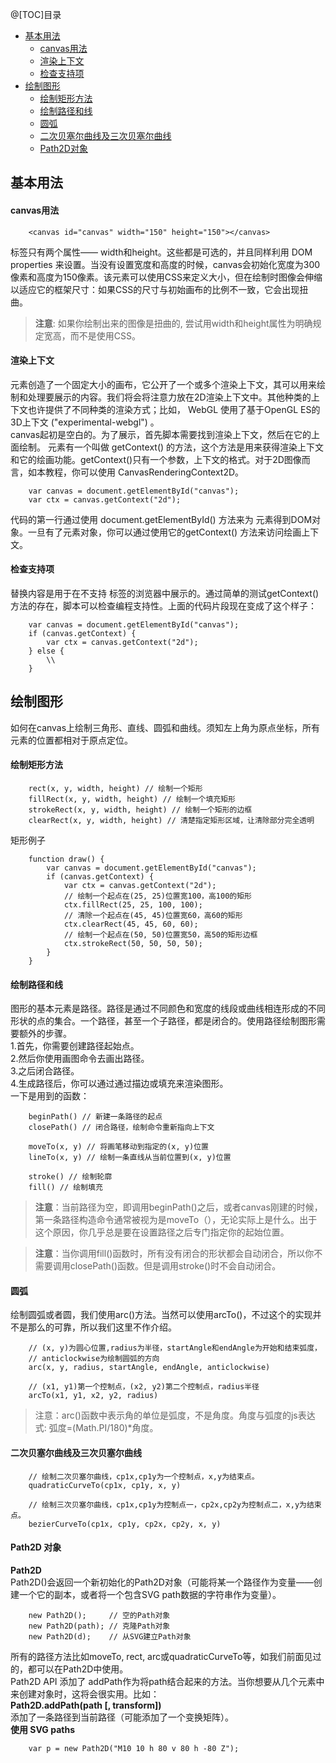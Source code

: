 @[TOC]目录

+ [基本用法](#基本用法)  
    + [canvas用法](#canvas用法)  
    + [渲染上下文](#渲染上下文)  
    + [检查支持项](#检查支持项)  
+ [绘制图形](#绘制图形)  
    + [绘制矩形方法](#绘制矩形方法)  
    + [绘制路径和线](#绘制路径和线)  
    + [圆弧](#圆弧)  
    + [二次贝塞尔曲线及三次贝塞尔曲线](#二次贝塞尔曲线及三次贝塞尔曲线)  
    + [Path2D对象](#Path2D对象)
## 基本用法
#### canvas用法
```
    <canvas id="canvas" width="150" height="150"></canvas>
```
<canvas> 标签只有两个属性—— width和height。这些都是可选的，并且同样利用 DOM properties 来设置。当没有设置宽度和高度的时候，canvas会初始化宽度为300像素和高度为150像素。该元素可以使用CSS来定义大小，但在绘制时图像会伸缩以适应它的框架尺寸：如果CSS的尺寸与初始画布的比例不一致，它会出现扭曲。  
>__注意__: 如果你绘制出来的图像是扭曲的, 尝试用width和height属性为<canvas>明确规定宽高，而不是使用CSS。  
#### 渲染上下文
<canvas> 元素创造了一个固定大小的画布，它公开了一个或多个渲染上下文，其可以用来绘制和处理要展示的内容。我们将会将注意力放在2D渲染上下文中。其他种类的上下文也许提供了不同种类的渲染方式；比如， WebGL 使用了基于OpenGL ES的3D上下文 ("experimental-webgl") 。  
canvas起初是空白的。为了展示，首先脚本需要找到渲染上下文，然后在它的上面绘制。<canvas> 元素有一个叫做 getContext() 的方法，这个方法是用来获得渲染上下文和它的绘画功能。getContext()只有一个参数，上下文的格式。对于2D图像而言，如本教程，你可以使用 CanvasRenderingContext2D。  
```
    var canvas = document.getElementById("canvas");
    var ctx = canvas.getContext("2d");
```
代码的第一行通过使用 document.getElementById() 方法来为 <canvas> 元素得到DOM对象。一旦有了元素对象，你可以通过使用它的getContext() 方法来访问绘画上下文。  
#### 检查支持项
替换内容是用于在不支持 <canvas> 标签的浏览器中展示的。通过简单的测试getContext()方法的存在，脚本可以检查编程支持性。上面的代码片段现在变成了这个样子：  
```
    var canvas = document.getElementById("canvas");
    if (canvas.getContext) {
        var ctx = canvas.getContext("2d");
    } else {
        \\
    }
```

## 绘制图形
如何在canvas上绘制三角形、直线、圆弧和曲线。须知左上角为原点坐标，所有元素的位置都相对于原点定位。  
#### 绘制矩形方法
```
    rect(x, y, width, height) // 绘制一个矩形
    fillRect(x, y, width, height) // 绘制一个填充矩形
    strokeRect(x, y, width, height) // 绘制一个矩形的边框
    clearRect(x, y, width, height) // 清楚指定矩形区域，让清除部分完全透明
```
矩形例子
```
    function draw() {
        var canvas = document.getElementById("canvas");
        if (canvas.getContext) {
            var ctx = canvas.getContext("2d");
            // 绘制一个起点在(25, 25)位置宽100，高100的矩形
            ctx.fillRect(25, 25, 100, 100);
            // 清除一个起点在(45, 45)位置宽60，高60的矩形
            ctx.clearRect(45, 45, 60, 60);
            // 绘制一个起点在(50, 50)位置宽50，高50的矩形边框
            ctx.strokeRect(50, 50, 50, 50);
        }
    }
```
#### 绘制路径和线
图形的基本元素是路径。路径是通过不同颜色和宽度的线段或曲线相连形成的不同形状的点的集合。一个路径，甚至一个子路径，都是闭合的。使用路径绘制图形需要额外的步骤。  
    1.首先，你需要创建路径起始点。  
    2.然后你使用画图命令去画出路径。  
    3.之后闭合路径。  
    4.生成路径后，你可以通过通过描边或填充来渲染图形。  
一下是用到的函数：  
```
    beginPath() // 新建一条路径的起点
    closePath() // 闭合路径，绘制命令重新指向上下文

    moveTo(x, y) // 将画笔移动到指定的(x, y)位置
    lineTo(x, y) // 绘制一条直线从当前位置到(x, y)位置

    stroke() // 绘制轮廓
    fill() // 绘制填充
```
> __注意__：当前路径为空，即调用beginPath()之后，或者canvas刚建的时候，第一条路径构造命令通常被视为是moveTo（），无论实际上是什么。出于这个原因，你几乎总是要在设置路径之后专门指定你的起始位置。  

> __注意__：当你调用fill()函数时，所有没有闭合的形状都会自动闭合，所以你不需要调用closePath()函数。但是调用stroke()时不会自动闭合。  
#### 圆弧
绘制圆弧或者圆，我们使用arc()方法。当然可以使用arcTo()，不过这个的实现并不是那么的可靠，所以我们这里不作介绍。  
```
    // (x, y)为圆心位置,radius为半径，startAngle和endAngle为开始和结束弧度，
    // anticlockwise为绘制圆弧的方向
    arc(x, y, radius, startAngle, endAngle, anticlockwise)

    // (x1, y1)第一个控制点，(x2, y2)第二个控制点，radius半径
    arcTo(x1, y1, x2, y2, radius)
```
> 注意：arc()函数中表示角的单位是弧度，不是角度。角度与弧度的js表达式: 弧度=(Math.PI/180)*角度。  
#### 二次贝塞尔曲线及三次贝塞尔曲线
```
    // 绘制二次贝塞尔曲线，cp1x,cp1y为一个控制点，x,y为结束点。
    quadraticCurveTo(cp1x, cp1y, x, y)

    // 绘制三次贝塞尔曲线，cp1x,cp1y为控制点一，cp2x,cp2y为控制点二，x,y为结束点。
    bezierCurveTo(cp1x, cp1y, cp2x, cp2y, x, y)
```
#### Path2D 对象
__Path2D__  
    Path2D()会返回一个新初始化的Path2D对象（可能将某一个路径作为变量——创建一个它的副本，或者将一个包含SVG path数据的字符串作为变量）。  
```
    new Path2D();     // 空的Path对象
    new Path2D(path); // 克隆Path对象
    new Path2D(d);    // 从SVG建立Path对象
```
所有的路径方法比如moveTo, rect, arc或quadraticCurveTo等，如我们前面见过的，都可以在Path2D中使用。  
Path2D API 添加了 addPath作为将path结合起来的方法。当你想要从几个元素中来创建对象时，这将会很实用。比如：  
__Path2D.addPath(path [, transform])​__  
添加了一条路径到当前路径（可能添加了一个变换矩阵）。  
__使用 SVG paths__  
```
    var p = new Path2D("M10 10 h 80 v 80 h -80 Z");
```
